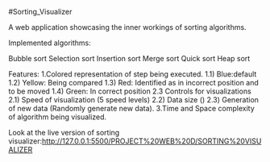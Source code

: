 #Sorting_Visualizer

A web application showcasing the inner workings of sorting algorithms.

Implemented algorithms:

Bubble sort
Selection sort
Insertion sort
Merge sort
Quick sort
Heap sort

Features:
1.Colored representation of step being executed. 1.1) Blue:default 1.2) Yellow: Being compared 1.3) Red: Identified as in incorrect position and to be moved 1.4) Green: In correct position
2.3 Controls for visualizations 2.1) Speed of visualization (5 speed levels) 2.2) Data size () 2.3) Generation of new data (Randomly generate new data).
3.Time and Space complexity of algorithm being visualized.

Look at the live version of sorting visualizer:http://127.0.0.1:5500/PROJECT%20WEB%20D/SORTING%20VISUALIZER
